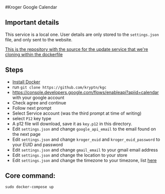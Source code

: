 #Kroger Google Calendar

## Important details

This service is a local one. User details are only stored to the `settings.json` file, and only sent to the website.

[This is the repository with the source for the update service that we're cloning within the dockerfile](https://github.com/kryptn/krogergooglecalendar)

## Steps
* [Install Docker](http://docs.docker.com/engine/installation/)
* run `git clone https://github.com/kryptn/kgc`
* https://console.developers.google.com/flows/enableapi?apiid=calendar with your google account
* Check agree and continue
* Follow next prompt
* Select Service account (was the third prompt at time of writing)
* select `P12` key type
* A p12 file will download, save it as `key.p12` in this directory.
* Edit `settings.json` and change `google_api_email` to the email found on the next page
* Edit `settings.json` and change `kroger_euid` and `kroger_euid_password` to your EUID and password
* Edit `settings.json` and change `gmail_email` to your gmail email address
* Edit `settings.json` and change the location to your store
* Edit `settings.json` and change the timezone to your timezone, list [here](https://developers.google.com/adwords/api/docs/appendix/timezones?hl=en)

## Core command:

    sudo docker-compose up